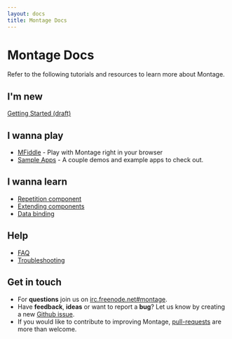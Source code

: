 ```yaml
---
layout: docs
title: Montage Docs
---
```


# Montage Docs
Refer to the following tutorials and resources to learn more about Montage.

## I'm new
[Getting Started (draft)](Getting-Started-draft.html)

## I wanna play
* [MFiddle](http://montagejs.github.com/mfiddle/) - Play with Montage right in your browser
* [Sample Apps](http://montagejs.org/apps/) - A couple demos and example apps to check out.

## I wanna learn
* [Repetition component](Repetition-component.html)
* [Extending components](Extending-components.html)
* [Data binding](Data-binding.html)

## Help
* [FAQ](FAQ.html)
* [Troubleshooting](Troubleshooting.html)

## Get in touch
* For __questions__ join us on [irc.freenode.net#montage](http://webchat.freenode.net/?channels=montage).
* Have __feedback__, __ideas__ or want to report a __bug__? Let us know by creating a new [Github issue](https://github.com/montagejs/montage/issues).
* If you would like to contribute to improving Montage, [pull-requests](https://github.com/montagejs/montage/pulls) are more than welcome.